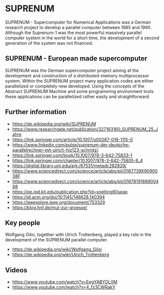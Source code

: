 # SUPRENUM
SUPRENUM - Supercomputer for Numerical Applications was a German research project to develop a parallel computer between 1985 and 1990. Although the Suprenum-1 was the most powerful massively parallel computer system in the world for a short time, the development of a second generation of the system was not financed.

## SUPRENUM - European made supercomputer
SUPRENUM was the German supercomputer project aiming at the development and construction of a distributed-memory multiprocessor system. Within the SUPRENUM project many application codes are either parallelized or completely new developed. Using the concepts of the Abstract SUPRENUM Machine and some programming environment tools these applications can be parallelized rather easily and straightforward.

## Further information
- https://de.wikipedia.org/wiki/SUPRENUM
- https://www.researchgate.net/publication/327163160_SUPRENUM_25_Jahre
- https://link.springer.com/article/10.1007/s00287-018-1115-0
- https://www.linkedin.com/pulse/suprenum-der-deutsche-parallelrechner-mit-ulrich-hiz123-schmitz/
- https://link.springer.com/book/10.1007/978-3-642-75833-1
- https://link.springer.com/chapter/10.1007/978-3-642-75805-8_4
- https://digital.library.unt.edu/ark:/67531/metadc282829/
- https://www.sciencedirect.com/science/article/abs/pii/0167739X9090038F
- https://www.sciencedirect.com/science/article/abs/pii/0167819188900488
- https://pp.ipd.kit.edu/publication.php?id=snelting90seap
- https://dl.acm.org/doi/10.1145/146628.140394
- https://ieeexplore.ieee.org/document/753329
- https://blog.hnf.de/mut-zur-groesse/

## Key people
Wolfgang Giloi, together with Ulrich Trottenberg, played a key role in the development of the SUPRENUM parallel computer.
- https://de.wikipedia.org/wiki/Wolfgang_Giloi
- https://de.wikipedia.org/wiki/Ulrich_Trottenberg

## Videos
- https://www.youtube.com/watch?v=EegYABYDL0M
- https://www.youtube.com/watch?v=4_fz3CWRakY

